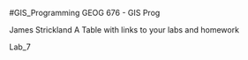 #GIS_Programming
GEOG 676 - GIS Prog

James Strickland
A Table with links to your labs and homework

Lab_7
